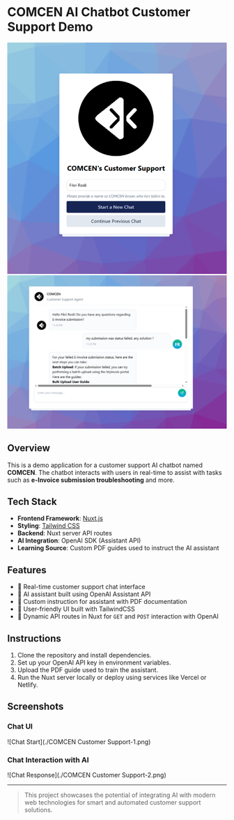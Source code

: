 # COMCEN AI Chatbot Customer Support Demo

![Chatbot UI Screenshot 1](./COMCEN_Customer_Support-1.png)
![Chatbot UI Screenshot 2](./COMCEN_Customer_Support-2.png)

## Overview

This is a demo application for a customer support AI chatbot named **COMCEN**. The chatbot interacts with users in real-time to assist with tasks such as **e-Invoice submission troubleshooting** and more.

## Tech Stack

- **Frontend Framework**: [Nuxt.js](https://nuxt.com/)
- **Styling**: [Tailwind CSS](https://tailwindcss.com/)
- **Backend**: Nuxt server API routes
- **AI Integration**: OpenAI SDK (Assistant API)
- **Learning Source**: Custom PDF guides used to instruct the AI assistant

## Features

- 🔹 Real-time customer support chat interface
- 🔹 AI assistant built using OpenAI Assistant API
- 🔹 Custom instruction for assistant with PDF documentation
- 🔹 User-friendly UI built with TailwindCSS
- 🔹 Dynamic API routes in Nuxt for `GET` and `POST` interaction with OpenAI

## Instructions

1. Clone the repository and install dependencies.
2. Set up your OpenAI API key in environment variables.
3. Upload the PDF guide used to train the assistant.
4. Run the Nuxt server locally or deploy using services like Vercel or Netlify.

## Screenshots

### Chat UI

![Chat Start](./COMCEN Customer Support-1.png)

### Chat Interaction with AI

![Chat Response](./COMCEN Customer Support-2.png)

---

> This project showcases the potential of integrating AI with modern web technologies for smart and automated customer support solutions.
